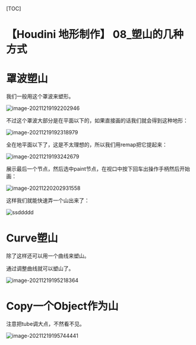 [TOC]

# 【Houdini 地形制作】 08_塑山的几种方式

# 罩波塑山

我们一般用这个罩波来塑形。

![image-20211219192202946](https://sin998-blog-image.oss-cn-beijing.aliyuncs.com/images/202112191922352.png)

不过这个罩波大部分是在平面以下的，如果直接画的话我们就会得到这种地形：

![image-20211219192318979](https://sin998-blog-image.oss-cn-beijing.aliyuncs.com/images/202112191923953.png)

全在地平面以下了，这是不太理想的，所以我们用remap把它提起来：

![image-20211219193242679](https://sin998-blog-image.oss-cn-beijing.aliyuncs.com/images/202112191932502.png)

展示最后一个节点，然后选中paint节点，在视口中按下回车出操作手柄然后开始画：

![image-20211220202931558](https://sin998-blog-image.oss-cn-beijing.aliyuncs.com/images/202112202029566.png)

这样我们就能快速弄一个山出来了：

![ssddddd](https://sin998-blog-image.oss-cn-beijing.aliyuncs.com/images/202112191933202.gif)

# Curve塑山

除了这样还可以用一个曲线来塑山。

通过调整曲线就可以塑山了。

![image-20211219195218364](https://sin998-blog-image.oss-cn-beijing.aliyuncs.com/images/202112191952270.png)

# Copy一个Object作为山

注意把tube调大点，不然看不见。

![image-20211219195744441](https://sin998-blog-image.oss-cn-beijing.aliyuncs.com/images/202112191957411.png)